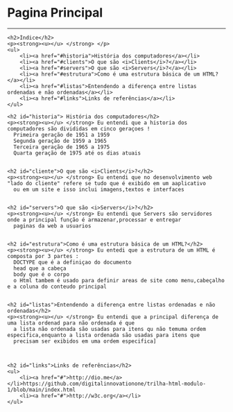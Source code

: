 <!DOCTYPE html>
<html lang="en">
<head>
    <meta charset="UTF-8">
    <meta http-equiv="X-UA-Compatible" content="IE=edge">
    <meta name="viewport" content="width=device-width, initial-scale=1.0">
    <title>Página principal</title>
</head>
<body>
    <h1>Pagina Principal</h1>
    <hr />

    <h2>Índice</h2>
    <p><strong><u></u> </strong> </p>
    <ul>
        <li><a href="#historia">História dos computadores</a></li>
        <li><a href="#clients">O que são <i>Clients</i>?</a></li>
        <li><a href="#servers">O que são <i>Servers</i>?</a></li>
        <li><a href="#estrutura">Como é uma estrutura básica de um HTML?</a></li>
        <li><a href="#listas">Entendendo a diferença entre listas ordenadas e não ordenadas</a></li>
        <li><a href="#links">Links de referências</a></li>
    </ul>

    <h2 id="historia"> História dos computadores</h2>
    <p><strong><u></u> </strong> Eu entendi que a historia dos computadores são divididas em cinco geraçoes ! 
      Primeira geração de 1951 a 1959
      Segunda geração de 1959 a 1965
      Terceira geração de 1965 a 1975
      Quarta geração de 1975 até os dias atuais
       

    <h2 id="cliente">O que são <i>Clients</i>?</h2>
    <p><strong><u></u> </strong> Eu entendi que no desenvolvimento web "lado do cliente" refere se tudo que é exibido em um aaplicativo
      ou em um site e isso inclui imagens,textos e interfaces
       

    <h2 id="servers">O que são <i>Servers</i>?</h2>
    <p><strong><u></u> </strong> Eu entendi que Servers são servidores onde a principal função é armazenar,processar e entregar 
      paginas da web a usuarios
       
    
    <h2 id="estrutura">Como é uma estrutura básica de um HTML?</h2>
    <p><strong><u></u> </strong> Eu entedi que a estrutura de um HTML é composta por 3 partes :
      DOCTYPE que é a definiçao do documento 
      head que a cabeça 
      body que é o corpo
      o Html tambem é usado para definir areas de site como menu,cabeçalho e a coluna do conteudo principal
      

    <h2 id="listas">Entendendo a diferença entre listas ordenadas e não ordenadas</h2>
    <p><strong><u></u> </strong> Eu entendi que a principal diferença de uma lista ordenad para não ordenada é que 
      a lista não ordenada são usadas para itens qu não temuma ordem especifica,enquanto a lista ordenada são usadas para itens que 
      precisam ser exibidos em uma ordem especifica]
      
    

    <h2 id="links">Links de referências</h2>
    <ul>
        <li><a href="#">http://dio.me</a></li>https://github.com/digitalinnovationone/trilha-html-modulo-1/blob/main/index.html
        <li><a href="#">http://w3c.org</a></li>
    </ul>

</body>
</html>
